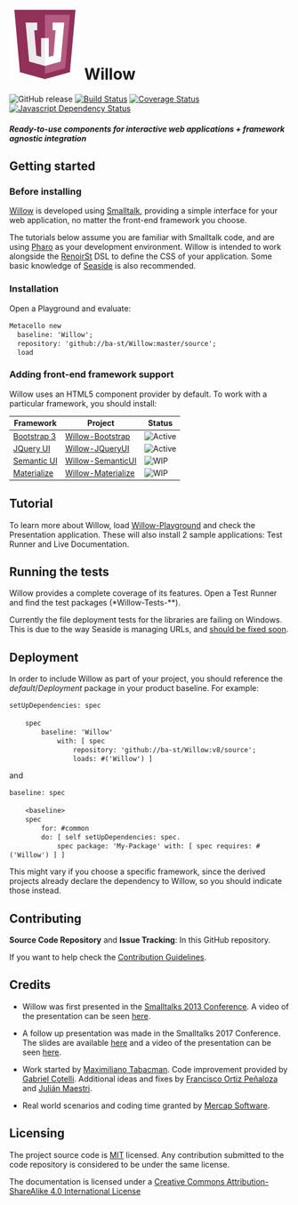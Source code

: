 ![Logo](resources/logos/128x128.png) Willow
======
![GitHub release](https://img.shields.io/github/release/ba-st/Willow.svg)
[![Build Status](https://travis-ci.org/ba-st/Willow.svg?branch=master)](https://travis-ci.org/ba-st/Willow)
[![Coverage Status](https://coveralls.io/repos/github/ba-st/Willow/badge.svg?branch=master)](https://coveralls.io/github/ba-st/Willow?branch=master)
[![Javascript Dependency Status](https://david-dm.org/ba-st/Willow.svg)](https://david-dm.org/ba-st/Willow)

##### Ready-to-use components for interactive web applications + framework agnostic integration

## Getting started
### Before installing
[Willow](https://github.com/ba-st/Willow) is developed using [Smalltalk](http://stephane.ducasse.free.fr/FreeBooks.html), providing a simple interface for your web application, no matter the front-end framework you choose.

The tutorials below assume you are familiar with Smalltalk code, and are using [Pharo](http://pharo.org/) as your development environment. Willow is intended to work alongside the [RenoirSt](https://github.com/ba-st/RenoirSt) DSL to define the CSS of your application. Some basic knowledge of [Seaside](https://github.com/SeasideSt/Seaside) is also recommended.
### Installation
Open a Playground and evaluate:

```smalltalk
Metacello new
  baseline: 'Willow';
  repository: 'github://ba-st/Willow:master/source';
  load
```

### Adding front-end framework support
Willow uses an HTML5 component provider by default. To work with a particular framework, you should install:

Framework | Project | Status
--- | --- | --- 
[Bootstrap 3](https://getbootstrap.com/docs/3.3/) | [Willow-Bootstrap](https://github.com/ba-st/Willow-Bootstrap) | ![Active](http://www.repostatus.org/badges/latest/active.svg)|
[JQuery UI](https://jqueryui.com/) | [Willow-JQueryUI](https://github.com/ba-st/Willow-JQueryUI) | ![Active](http://www.repostatus.org/badges/latest/active.svg)
[Semantic UI](https://semantic-ui.com/) | [Willow-SemanticUI](https://github.com/ba-st/Willow-SemanticUI) | ![WIP](http://www.repostatus.org/badges/latest/wip.svg)
[Materialize](http://materializecss.com/) | [Willow-Materialize](https://github.com/fortizpenaloza/Willow-Materialize) | ![WIP](http://www.repostatus.org/badges/latest/wip.svg)

## Tutorial
To learn more about Willow, load [Willow-Playground](https://github.com/ba-st/Willow-Playground) and check the Presentation application. These will also install 2 sample applications: Test Runner and Live Documentation.

## Running the tests
Willow provides a complete coverage of its features. Open a Test Runner and find the test packages (*Willow-Tests-**).

Currently the file deployment tests for the libraries are failing on Windows. This is due to the way Seaside is managing URLs, and [should be fixed soon](https://github.com/SeasideSt/Seaside/pull/944).

## Deployment
In order to include Willow as part of your project, you should reference the *default*/*Deployment* package in your product baseline.
For example:
```
setUpDependencies: spec

	spec
		baseline: 'Willow'
			with: [ spec
				repository: 'github://ba-st/Willow:v8/source';
				loads: #('Willow') ]
```
and
```
baseline: spec

	<baseline>
	spec
		for: #common
		do: [ self setUpDependencies: spec.
			spec package: 'My-Package' with: [ spec requires: #('Willow') ] ]
```
This might vary if you choose a specific framework, since the derived projects already declare the dependency to Willow, so you should indicate those instead.

## Contributing

**Source Code Repository** and **Issue Tracking**: In this GitHub repository.

If you want to help check the [Contribution Guidelines](CONTRIBUTING.md).

## Credits
- Willow was first presented in the [Smalltalks 2013 Conference](http://fast.org.ar).
A video of the presentation can be seen [here](https://youtu.be/JezITRHCBuc?list=PLCGAAdUizzH027lLWKXh_44cGuEsay7-R).

- A follow up presentation was made in the Smalltalks 2017 Conference. The slides are available [here](https://www.slideshare.net/gcotelli/willow-101-82159948) and a video of the presentation can be seen [here](https://youtu.be/-QmvIBLDASM).

- Work started by [Maximiliano Tabacman](https://github.com/mtabacman). Code improvement provided by [Gabriel Cotelli](https://github.com/gcotelli). Additional ideas and fixes by [Francisco Ortiz Peñaloza](https://github.com/fortizpenaloza) and [Julián Maestri](https://github.com/serpi90).

- Real world scenarios and coding time granted by [Mercap Software](https://www.mercapsoftware.com/en/).

## Licensing
The project source code is [MIT](LICENSE) licensed. Any contribution submitted to the code repository is considered to be under the same license.

The documentation is licensed under a [Creative Commons Attribution-ShareAlike 4.0 International License](http://creativecommons.org/licenses/by-sa/4.0/)
